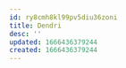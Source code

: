 ```yaml
---
id: ry8cmh8kl99pv5diu36zoni
title: Dendri
desc: ''
updated: 1666436379244
created: 1666436379244
---
```

